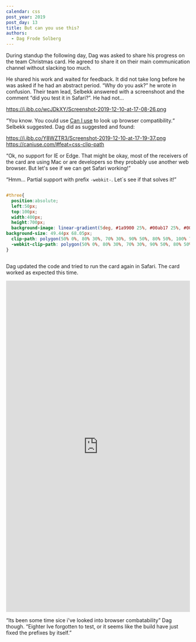```yaml
---
calendar: css
post_year: 2019
post_day: 13
title: But can you use this?
authors:
  - Dag Frode Solberg
---
```

During standup the following day, Dag was asked to share his progress on the team Christmas card. He agreed to share it on their main communication channel without slacking too much.

He shared his work and waited for feedback. It did not take long before he was asked if he had an abstract period. “Why do you ask?” he wrote in confusion. Their team lead, Selbekk answered with a screenshoot and the comment “did you test it in Safari?”.  He had not...

https://i.ibb.co/wcJDkXY/Screenshot-2019-12-10-at-17-08-26.png

“You know. You could use [Can I use](https://caniuse.com) to look up browser compatibility.“ Selbekk suggested. Dag did as suggested and found:

https://i.ibb.co/Y8WZTR3/Screenshot-2019-12-10-at-17-19-37.png
https://caniuse.com/#feat=css-clip-path

“Ok, no support for IE or Edge. That might be okay, most of the receivers of the card are using Mac or are developers so they probably use another web browser. But let's see if we can get Safari working!”

“Hmm… Partial support with prefix `-webkit-`. Let´s see if that solves it!”

```css

#three{
  position:absolute;
  left:50px;
  top:100px;
  width:400px;
  height:700px;
  background-image: linear-gradient(5deg, #1a9900 25%, #00ab17 25%, #00ab17 50%, #1a9900 50%, #1a9900 75%, #00ab17 75%, #00ab17 100%);
background-size: 49.44px 68.05px;
  clip-path: polygon(50% 0%, 80% 30%, 70% 30%, 90% 50%, 80% 50%, 100% 70%, 60% 70%, 60% 80%, 40% 80%, 40% 70%, 0% 70%, 20% 50%, 10% 50%, 30% 30%, 20% 30%);
  -webkit-clip-path: polygon(50% 0%, 80% 30%, 70% 30%, 90% 50%, 80% 50%, 100% 70%, 60% 70%, 60% 80%, 40% 80%, 40% 70%, 0% 70%, 20% 50%, 10% 50%, 30% 30%, 20% 30%);
}



```

Dag updated the code and tried to run the card again in Safari. The card worked as expected this time.

<iframe height="905" style="width: 100%;" scrolling="no" title="three with decorations with stripes with safari support" src="https://codepen.io/dagfs/embed/YzPqqmz?height=905&theme-id=default&default-tab=css,result" frameborder="no" allowtransparency="true" allowfullscreen="true">
  See the Pen <a href='https://codepen.io/dagfs/pen/YzPqqmz'>three with decorations with stripes with safari support</a> by Dag Frode
  (<a href='https://codepen.io/dagfs'>@dagfs</a>) on <a href='https://codepen.io'>CodePen</a>.
</iframe>

“Its been some time sice i've looked into browser combatability” Dag though. “Eighter Ive forgotten to test, or it seems like the build have just fixed the prefixes by itself.”
